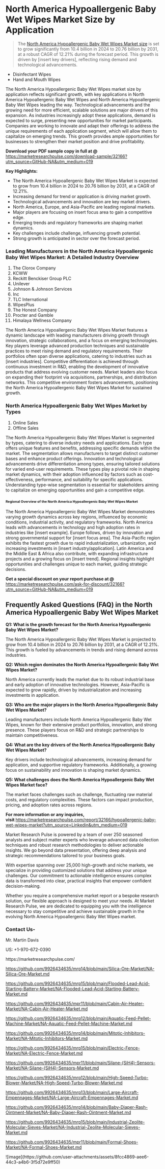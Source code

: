 <h1>North America Hypoallergenic Baby Wet Wipes Market&nbsp;Size by Application</h1><blockquote><p>The <a href="https://marketresearchpulse.com/download-sample/32166?utm_source=GitHub-NA&amp;utm_medium=019">North America Hypoallergenic Baby Wet Wipes Market size</a> is set to grow significantly from 10.4 billion in 2024 to 20.76 billion by 2031, at a robust CAGR of 12.21% during the forecast period. This growth is driven by [insert key drivers], reflecting rising demand and technological advancements.</p></blockquote><ul><li>Disinfectant Wipes<li> Hand and Mouth Wipes</li></ul><p>The North America Hypoallergenic Baby Wet Wipes market size by application reflects significant growth, with key applications in North America Hypoallergenic Baby Wet Wipes and North America Hypoallergenic Baby Wet Wipes leading the way. Technological advancements and the growing need for more efficient, scalable solutions are major drivers of this expansion. As industries increasingly adopt these applications, demand is expected to surge, presenting new opportunities for market participants. Companies are working to innovate and adapt their offerings to address the unique requirements of each application segment, which will allow them to capitalize on emerging trends. This growth provides ample opportunities for businesses to strengthen their market position and drive profitability.</p><p><strong>Download your PDF sample copy in full at @ </strong><a href="https://marketresearchpulse.com/download-sample/32166?utm_source=GitHub-NA&amp;utm_medium=019">https://marketresearchpulse.com/download-sample/32166?utm_source=GitHub-NA&amp;utm_medium=019</a></p><p><strong>Key Highlights: </strong></p><ul><li>The North America Hypoallergenic Baby Wet Wipes Market is expected to grow from 10.4 billion in 2024 to 20.76 billion by 2031, at a CAGR of 12.21%.</li><li>Increasing demand for trend or application is driving market growth.</li><li>Technological advancements and innovation are key market drivers.</li><li>North America, Europe, and Asia-Pacific are leading regional markets.</li><li>Major players are focusing on insert focus area to gain a competitive edge.</li><li>Emerging trends and regulatory frameworks are shaping market dynamics.</li><li>Key challenges include challenge, influencing growth potential.</li><li>Strong growth is anticipated in sector over the forecast period.</li></ul><h3>Leading Manufacturers in the North America Hypoallergenic Baby Wet Wipes Market: A Detailed Industry Overview</h3><ol><li>The Clorox Company</li><li>KCWW</li><li>Reckitt Benckiser Group PLC</li><li>Unilever</li><li>Johnson & Johnson Services</li><li>Inc</li><li>TLC International</li><li>WipesPlus</li><li>The Honest Company</li><li>Procter and Gamble</li><li>Himalaya Wellness Company</li></ol><div class="flex max-w-full flex-col flex-grow"><div class="min-h-8 text-message flex w-full flex-col items-end gap-2 whitespace-normal break-words [.text-message+&amp;]:mt-5" dir="auto" data-message-author-role="assistant" data-message-id="fd8432e4-4910-450d-b182-61b7bfb0a01f" data-message-model-slug="gpt-4o"><div class="flex w-full flex-col gap-1 empty:hidden first:pt-[3px]"><div class="markdown prose w-full break-words dark:prose-invert light"><p>The North America Hypoallergenic Baby Wet Wipes Market features a dynamic landscape with leading manufacturers driving growth through innovation, strategic collaborations, and a focus on emerging technologies. Key players leverage advanced production techniques and sustainable practices to meet rising demand and regulatory requirements. Their portfolios often span diverse applications, catering to industries such as [insert industries]. Competitive differentiation is achieved through continuous investment in R&amp;D, enabling the development of innovative products that address evolving customer needs. Market leaders also focus on expanding their footprint via acquisitions, partnerships, and distribution networks. This competitive environment fosters advancements, positioning the North America Hypoallergenic Baby Wet Wipes Market for sustained growth.</p></div></div></div></div><h3>North America Hypoallergenic Baby Wet Wipes Market by Types</h3><ol><li>Online Sales<li> Offline Sales</li></ol><div class="flex max-w-full flex-col flex-grow"><div class="min-h-8 text-message flex w-full flex-col items-end gap-2 whitespace-normal break-words [.text-message+&amp;]:mt-5" dir="auto" data-message-author-role="assistant" data-message-id="084470be-0bb7-4664-bddf-5156b4f41249" data-message-model-slug="gpt-4o-mini"><div class="flex w-full flex-col gap-1 empty:hidden first:pt-[3px]"><div class="markdown prose w-full break-words dark:prose-invert light"><p>The North America Hypoallergenic Baby Wet Wipes Market is segmented by types, catering to diverse industry needs and applications. Each type offers unique features and benefits, addressing specific demands within the market. The segmentation allows manufacturers to target distinct customer bases and enhance product offerings. Innovation and technological advancements drive differentiation among types, ensuring tailored solutions for varied end-user requirements. These types play a pivotal role in shaping market dynamics, with their adoption influenced by factors such as cost-effectiveness, performance, and suitability for specific applications. Understanding type-wise segmentation is essential for stakeholders aiming to capitalize on emerging opportunities and gain a competitive edge.</p></div></div></div></div><h3><span style="font-size: 11px;">Regional Overview of the North America Hypoallergenic Baby Wet Wipes Market</span></h3><div class="flex max-w-full flex-col flex-grow"><div class="min-h-8 text-message flex w-full flex-col items-end gap-2 whitespace-normal break-words [.text-message+&amp;]:mt-5" dir="auto" data-message-author-role="assistant" data-message-id="e9038762-ce64-4e30-91c9-9bd413514231" data-message-model-slug="gpt-4o-mini"><div class="flex w-full flex-col gap-1 empty:hidden first:pt-[3px]"><div class="markdown prose w-full break-words dark:prose-invert light"><p>The North America Hypoallergenic Baby Wet Wipes Market demonstrates varying growth dynamics across key regions, influenced by economic conditions, industrial activity, and regulatory frameworks. North America leads with advancements in technology and high adoption rates in industries like [insert example]. Europe follows, driven by innovation and strong governmental support for [insert focus area]. The Asia-Pacific region exhibits the fastest growth due to rapid industrialization, urbanization, and increasing investments in [insert industry/application]. Latin America and the Middle East &amp; Africa also contribute, with expanding infrastructure projects and a growing focus on [insert trend]. Regional insights highlight opportunities and challenges unique to each market, guiding strategic decisions.</p></div></div></div></div><p><strong>Get a special discount on your report purchase at @ </strong><a href="https://marketresearchpulse.com/ask-for-discount/32166?utm_source=GitHub-NA&amp;utm_medium=019">https://marketresearchpulse.com/ask-for-discount/32166?utm_source=GitHub-NA&amp;utm_medium=019</a></p><h2>Frequently Asked Questions (FAQ) in the North America Hypoallergenic Baby Wet Wipes Market</h2><p><strong>Q1: What is the growth forecast for the North America Hypoallergenic Baby Wet Wipes Market?</strong></p><p>The North America Hypoallergenic Baby Wet Wipes Market is projected to grow from 10.4 billion in 2024 to 20.76 billion by 2031, at a CAGR of 12.21%. This growth is fueled by advancements in trends and rising demand across industries.</p><p><strong>Q2: Which region dominates the North America Hypoallergenic Baby Wet Wipes Market?</strong></p><p>North America currently leads the market due to its robust industrial base and early adoption of innovative technologies. However, Asia-Pacific is expected to grow rapidly, driven by industrialization and increasing investments in application.</p><p><strong>Q3: Who are the major players in the North America Hypoallergenic Baby Wet Wipes Market?</strong></p><p>Leading manufacturers include North America Hypoallergenic Baby Wet Wipes, known for their extensive product portfolios, innovation, and strong presence. These players focus on R&amp;D and strategic partnerships to maintain competitiveness.</p><p><strong>Q4: What are the key drivers of the North America Hypoallergenic Baby Wet Wipes Market?</strong></p><p>Key drivers include technological advancements, increasing demand for application, and supportive regulatory frameworks. Additionally, a growing focus on sustainability and innovation is shaping market dynamics.</p><p><strong>Q5: What challenges does the North America Hypoallergenic Baby Wet Wipes Market face?</strong></p><p>The market faces challenges such as challenge, fluctuating raw material costs, and regulatory complexities. These factors can impact production, pricing, and adoption rates across regions.</p><p><strong>For more information or any inquiries, visit&nbsp;</strong><a href="https://marketresearchpulse.com/report/32166/hypoallergenic-baby-wet-wipes-market?utm_source=Linkedin&utm_medium=019">https://marketresearchpulse.com/report/32166/hypoallergenic-baby-wet-wipes-market?utm_source=Linkedin&utm_medium=019</a></p><p>Market Research Pulse is powered by a team of over 250 seasoned analysts and subject matter experts who leverage advanced data collection techniques and robust research methodologies to deliver actionable insights. We go beyond data presentation, offering deep analysis and strategic recommendations tailored to your business goals.</p><p>With expertise spanning over 25,000 high-growth and niche markets, we specialize in providing customized solutions that address your unique challenges. Our commitment to actionable intelligence ensures complex data is transformed into clear, practical insights that empower confident decision-making.</p><p>Whether you require a comprehensive market report or a bespoke research solution, our flexible approach is designed to meet your needs. At Market Research Pulse, we are dedicated to equipping you with the intelligence necessary to stay competitive and achieve sustainable growth in the evolving North America Hypoallergenic Baby Wet Wipes market.</p><h3><strong>Contact Us-</strong></h3><p>Mr. Martin Davis</p><p>US: +1-970-672-0390</p><p>https://marketresearchpulse.com/</p><p><a href="https://github.com/9926434635/mrp14/blob/main/Silica-Ore-Market/NA-Silica-Ore-Market.md">https://github.com/9926434635/mrp14/blob/main/Silica-Ore-Market/NA-Silica-Ore-Market.md</a></p><p><a href="https://github.com/9926434635/mrp15/blob/main/Flooded-Lead-Acid-Starting-Battery-Market/NA-Flooded-Lead-Acid-Starting-Battery-Market.md">https://github.com/9926434635/mrp15/blob/main/Flooded-Lead-Acid-Starting-Battery-Market/NA-Flooded-Lead-Acid-Starting-Battery-Market.md</a></p><p><a href="https://github.com/9926434635/mpr11/blob/main/Cabin-Air-Heater-Market/NA-Cabin-Air-Heater-Market.md">https://github.com/9926434635/mpr11/blob/main/Cabin-Air-Heater-Market/NA-Cabin-Air-Heater-Market.md</a></p><p><a href="https://github.com/9926434635/mrp12/blob/main/Aquatic-Feed-Pellet-Machine-Market/NA-Aquatic-Feed-Pellet-Machine-Market.md">https://github.com/9926434635/mrp12/blob/main/Aquatic-Feed-Pellet-Machine-Market/NA-Aquatic-Feed-Pellet-Machine-Market.md</a></p><p><a href="https://github.com/9926434635/mrp14/blob/main/Mitotic-Inhibitors-Market/NA-Mitotic-Inhibitors-Market.md">https://github.com/9926434635/mrp14/blob/main/Mitotic-Inhibitors-Market/NA-Mitotic-Inhibitors-Market.md</a></p><p><a href="https://github.com/9926434635/mrp15/blob/main/Electric-Fence-Market/NA-Electric-Fence-Market.md">https://github.com/9926434635/mrp15/blob/main/Electric-Fence-Market/NA-Electric-Fence-Market.md</a></p><p><a href="https://github.com/9926434635/mpr11/blob/main/Silane-(SiH4)-Sensors-Market/NA-Silane-(SiH4)-Sensors-Market.md">https://github.com/9926434635/mpr11/blob/main/Silane-(SiH4)-Sensors-Market/NA-Silane-(SiH4)-Sensors-Market.md</a></p><p><a href="https://github.com/9926434635/mrp12/blob/main/High-Speed-Turbo-Blower-Market/NA-High-Speed-Turbo-Blower-Market.md">https://github.com/9926434635/mrp12/blob/main/High-Speed-Turbo-Blower-Market/NA-High-Speed-Turbo-Blower-Market.md</a></p><p><a href="https://github.com/9926434635/mrp13/blob/main/Large-Aircraft-Empennages-Market/NA-Large-Aircraft-Empennages-Market.md">https://github.com/9926434635/mrp13/blob/main/Large-Aircraft-Empennages-Market/NA-Large-Aircraft-Empennages-Market.md</a></p><p><a href="https://github.com/9926434635/mrp14/blob/main/Baby-Diaper-Rash-Ointment-Market/NA-Baby-Diaper-Rash-Ointment-Market.md">https://github.com/9926434635/mrp14/blob/main/Baby-Diaper-Rash-Ointment-Market/NA-Baby-Diaper-Rash-Ointment-Market.md</a></p><p><a href="https://github.com/9926434635/mrp15/blob/main/Industrial-Zeolite-Molecular-Sieves-Market/NA-Industrial-Zeolite-Molecular-Sieves-Market.md">https://github.com/9926434635/mrp15/blob/main/Industrial-Zeolite-Molecular-Sieves-Market/NA-Industrial-Zeolite-Molecular-Sieves-Market.md</a></p><p><a href="https://github.com/9926434635/mpr11/blob/main/Formal-Shoes-Market/NA-Formal-Shoes-Market.md">https://github.com/9926434635/mpr11/blob/main/Formal-Shoes-Market/NA-Formal-Shoes-Market.md</a></p>
![image](https://github.com/user-attachments/assets/8fcc4869-aee6-44c3-a4b6-3f5d72e9ff50)
